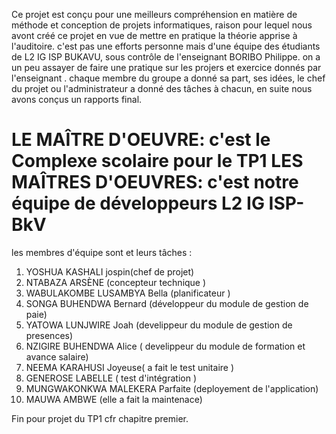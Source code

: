 Ce projet est conçu pour une meilleurs compréhension en matière de méthode et conception de projets informatiques, raison pour lequel nous avont créé ce projet en vue de mettre en pratique la théorie apprise à l'auditoire.
c'est pas une efforts personne mais d'une équipe des étudiants de L2 IG ISP BUKAVU, sous contrôle de l'enseignant BORIBO Philippe.
on a un peu assayer de faire une pratique sur les projers et exercice donnés par l'enseignant .
chaque membre du groupe a donné sa part, ses idées, le chef du projet ou l'administrateur a donné des tâches à chacun,
en suite nous avons conçus un rapports final.

LE MAÎTRE D'OEUVRE: c'est le Complexe scolaire pour le TP1
LES MAÎTRES D'OEUVRES: c'est notre équipe de développeurs L2 IG ISP-BkV
==============================================================================================================================================

les membres d'équipe sont et leurs tâches :

1. YOSHUA KASHALI jospin(chef de projet)
2. NTABAZA ARSÈNE (concepteur technique )
3. WABULAKOMBE LUSAMBYA Bella (planificateur )
4. SONGA BUHENDWA Bernard (développeur du module de gestion de paie)
5. YATOWA LUNJWIRE Joah (develippeur du module de gestion de presences)
6. NZIGIRE BUHENDWA Alice ( develippeur du module de formation et avance salaire)
7. NEEMA KARAHUSI Joyeuse( a fait le test unitaire )
8. GENEROSE LABELLE ( test d'intégration )
9. MUNGWAKONKWA MALEKERA Parfaite (deployement de l'application)
10. MAUWA AMBWE  (elle a fait la maintenace)

Fin pour projet du TP1 cfr chapitre premier.
